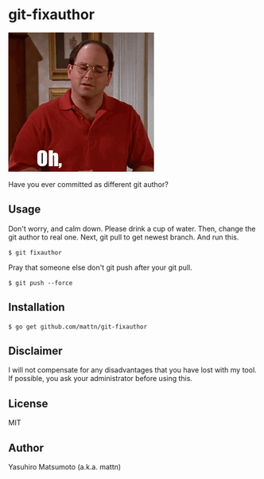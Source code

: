 # git-fixauthor

![OMG](https://raw.githubusercontent.com/mattn/git-fixauthor/master/omg.gif)

Have you ever committed as different git author?

## Usage

Don't worry, and calm down. Please drink a cup of water. Then, change the git author to real one. Next, git pull to get newest branch. And run this.

```
$ git fixauthor
```

Pray that someone else don't git push after your git pull.

```
$ git push --force
```

## Installation

```
$ go get github.com/mattn/git-fixauthor
```

## Disclaimer

I will not compensate for any disadvantages that you have lost with my tool. If possible, you ask your administrator before using this.

## License

MIT

## Author

Yasuhiro Matsumoto (a.k.a. mattn)
